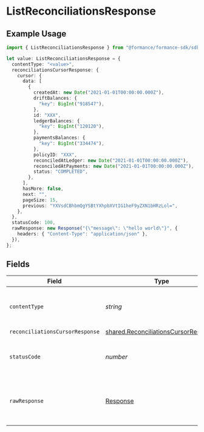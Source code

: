 # ListReconciliationsResponse

## Example Usage

```typescript
import { ListReconciliationsResponse } from "@formance/formance-sdk/sdk/models/operations";

let value: ListReconciliationsResponse = {
  contentType: "<value>",
  reconciliationsCursorResponse: {
    cursor: {
      data: [
        {
          createdAt: new Date("2021-01-01T00:00:00.000Z"),
          driftBalances: {
            "key": BigInt("918547"),
          },
          id: "XXX",
          ledgerBalances: {
            "key": BigInt("120120"),
          },
          paymentsBalances: {
            "key": BigInt("334474"),
          },
          policyID: "XXX",
          reconciledAtLedger: new Date("2021-01-01T00:00:00.000Z"),
          reconciledAtPayments: new Date("2021-01-01T00:00:00.000Z"),
          status: "COMPLETED",
        },
      ],
      hasMore: false,
      next: "",
      pageSize: 15,
      previous: "YXVsdCBhbmQgYSBtYXhpbXVtIG1heF9yZXN1bHRzLol=",
    },
  },
  statusCode: 100,
  rawResponse: new Response("{\"message\": \"hello world\"}", {
    headers: { "Content-Type": "application/json" },
  }),
};
```

## Fields

| Field                                                                                               | Type                                                                                                | Required                                                                                            | Description                                                                                         |
| --------------------------------------------------------------------------------------------------- | --------------------------------------------------------------------------------------------------- | --------------------------------------------------------------------------------------------------- | --------------------------------------------------------------------------------------------------- |
| `contentType`                                                                                       | *string*                                                                                            | :heavy_check_mark:                                                                                  | HTTP response content type for this operation                                                       |
| `reconciliationsCursorResponse`                                                                     | [shared.ReconciliationsCursorResponse](../../../sdk/models/shared/reconciliationscursorresponse.md) | :heavy_minus_sign:                                                                                  | OK                                                                                                  |
| `statusCode`                                                                                        | *number*                                                                                            | :heavy_check_mark:                                                                                  | HTTP response status code for this operation                                                        |
| `rawResponse`                                                                                       | [Response](https://developer.mozilla.org/en-US/docs/Web/API/Response)                               | :heavy_check_mark:                                                                                  | Raw HTTP response; suitable for custom response parsing                                             |